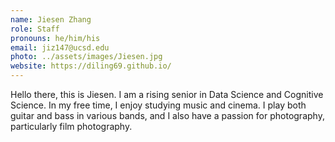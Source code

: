 ```yaml
---
name: Jiesen Zhang
role: Staff
pronouns: he/him/his
email: jiz147@ucsd.edu
photo: ../assets/images/Jiesen.jpg
website: https://diling69.github.io/
---
```

Hello there, this is Jiesen. I am a rising senior in Data Science and Cognitive Science. In my free time, I enjoy studying music and cinema. I play both guitar and bass in various bands, and I also have a passion for photography, particularly film photography.